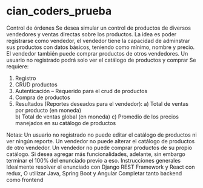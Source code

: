 # cian_coders_prueba



Control de órdenes
Se desea simular un control de productos de diversos vendedores y ventas directas sobre los productos.
La idea es poder registrarse como vendedor, el vendedor tiene la capacidad de adminstrar sus productos con datos básicos, teniendo como mínimo, nombre y precio. El vendedor también puede comprar productos de otros vendedores.
Un usuario no registrado podrá solo ver el catálogo de productos y comprar
Se requiere:

1.	Registro
2.	CRUD productos
3.	Autenticación – Requerido para el crud de productos
4.	Compra de productos
5.	Resultados (Reportes deseados para el vendedor):
  a)	Total de ventas por producto (en moneda)  
  b)	Total de ventas global (en moneda)
  c)	Promedio de los precios manejados en su catálogo de productos


Notas: 
Un usuario no registrado no puede editar el catálogo de productos ni ver ningún reporte.
Un vendedor no puede alterar el catálogo de productos de otro vendedor.
Un vendedor no puede comprar productos de su propio catálogo.
Si desea agregar más funcionalidades, adelante, sin embargo terminar el 100% del enunciado previo a eso.
Instrucciones generales
Idealmente resolver el enunciado con Django REST Framework y React con redux, O utilizar Java, Spring Boot y Angular
Completar tanto backend como frontend

